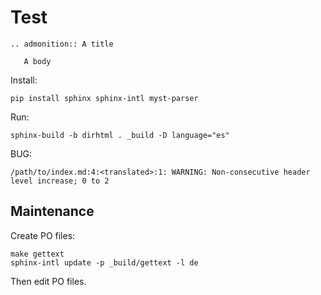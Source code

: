 # Test

```{eval-rst}
.. admonition:: A title

   A body
```

Install:

```
pip install sphinx sphinx-intl myst-parser
```

Run:

```
sphinx-build -b dirhtml . _build -D language="es"
```

BUG:

```
/path/to/index.md:4:<translated>:1: WARNING: Non-consecutive header level increase; 0 to 2
```

## Maintenance

Create PO files:

```
make gettext
sphinx-intl update -p _build/gettext -l de
```

Then edit PO files.
